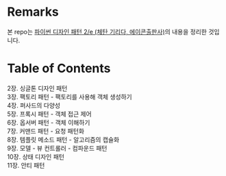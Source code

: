 # Remarks
본 repo는 [파이썬 디자인 패턴 2/e (체탄 기리다, 에이콘출판사)](http://www.yes24.com/Product/Goods/67024256?OzSrank=1)의 내용을 정리한 것입니다.  


# Table of Contents
2장. 싱글톤 디자인 패턴  
3장. 팩토리 패턴 - 팩토리를 사용해 객체 생성하기  
4장. 퍼사드의 다양성  
5장. 프록시 패턴 - 객체 접근 제어  
6장. 옵서버 패턴 - 객체 이해하기  
7장. 커맨드 패턴 - 요청 패턴화  
8장. 템플릿 메소드 패턴 - 알고리즘의 캡슐화  
9장. 모델 - 뷰 컨트롤러 - 컴파운드 패턴  
10장. 상태 디자인 패턴  
11장. 안티 패턴